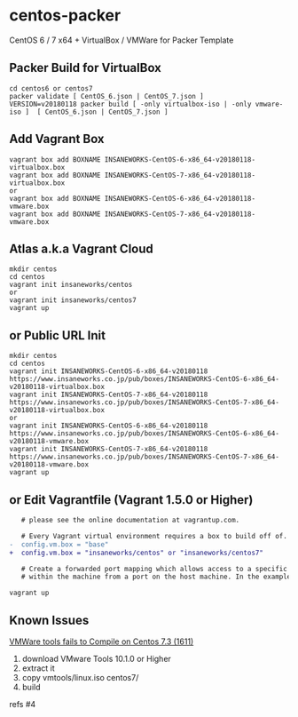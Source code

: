 centos-packer
=============

CentOS 6 / 7 x64 + VirtualBox / VMWare for Packer Template

## Packer Build for VirtualBox

```
cd centos6 or centos7
packer validate [ CentOS_6.json | CentOS_7.json ]
VERSION=v20180118 packer build [ -only virtualbox-iso | -only vmware-iso ]  [ CentOS_6.json | CentOS_7.json ]
```

## Add Vagrant Box

```
vagrant box add BOXNAME INSANEWORKS-CentOS-6-x86_64-v20180118-virtualbox.box
vagrant box add BOXNAME INSANEWORKS-CentOS-7-x86_64-v20180118-virtualbox.box
or
vagrant box add BOXNAME INSANEWORKS-CentOS-6-x86_64-v20180118-vmware.box
vagrant box add BOXNAME INSANEWORKS-CentOS-7-x86_64-v20180118-vmware.box
```

## Atlas a.k.a Vagrant Cloud

```
mkdir centos
cd centos
vagrant init insaneworks/centos
or
vagrant init insaneworks/centos7
vagrant up
```


## or Public URL Init

```
mkdir centos
cd centos
vagrant init INSANEWORKS-CentOS-6-x86_64-v20180118 https://www.insaneworks.co.jp/pub/boxes/INSANEWORKS-CentOS-6-x86_64-v20180118-virtualbox.box
vagrant init INSANEWORKS-CentOS-7-x86_64-v20180118 https://www.insaneworks.co.jp/pub/boxes/INSANEWORKS-CentOS-7-x86_64-v20180118-virtualbox.box
or
vagrant init INSANEWORKS-CentOS-6-x86_64-v20180118 https://www.insaneworks.co.jp/pub/boxes/INSANEWORKS-CentOS-6-x86_64-v20180118-vmware.box
vagrant init INSANEWORKS-CentOS-7-x86_64-v20180118 https://www.insaneworks.co.jp/pub/boxes/INSANEWORKS-CentOS-7-x86_64-v20180118-vmware.box
vagrant up
```

## or Edit Vagrantfile (Vagrant 1.5.0 or Higher)

```diff
   # please see the online documentation at vagrantup.com.

   # Every Vagrant virtual environment requires a box to build off of.
-  config.vm.box = "base"
+  config.vm.box = "insaneworks/centos" or "insaneworks/centos7"

   # Create a forwarded port mapping which allows access to a specific port
   # within the machine from a port on the host machine. In the example below,
```

```
vagrant up
```

## Known Issues

[VMWare tools fails to Compile on Centos 7.3 (1611)](https://communities.vmware.com/message/2637447?tstart=0)

1. download VMware Tools 10.1.0 or Higher
1. extract it
1. copy vmtools/linux.iso centos7/
1. build

refs #4
